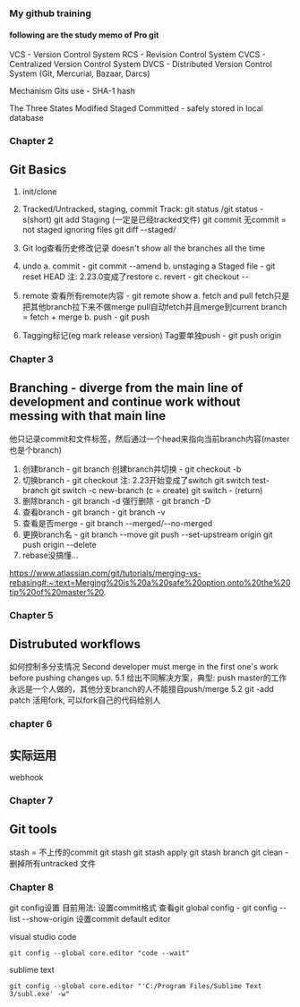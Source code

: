 ### My github training

#### following are the study memo of Pro git

VCS - Version Control System
RCS - Revision Control System
CVCS - Centralized Version Control System
DVCS - Distributed Version Control System (Git, Mercurial, Bazaar, Darcs)

Mechanism Gits use - SHA-1 hash

The Three States
Modified
Staged
Committed - safely stored in local database

### Chapter 2
## Git Basics
1. init/clone
2. Tracked/Untracked, staging, commit
Track: 
	git status
	/git status -s(short)
	git add
Staging (一定是已经tracked文件)
	git commit 无commit = not staged
ignoring files
git diff --staged/


3. Git log查看历史修改记录
doesn't show all the branches all the time
4. undo
	a. commit - git commit --amend
	b. unstaging a Staged file - git reset HEAD <file> 注: 2.23.0变成了restore
	c. revert - git checkout -- <files>
5. remote
查看所有remote内容 - git remote show <remote>
	a. fetch and pull
	fetch只是把其他branch拉下来不做merge
	pull自动fetch并且merge到current branch = fetch + merge
	b. push - git push <remote> <branch>
6. Tagging标记(eg mark release version)
Tag要单独push - git push origin <tagname>
		

### Chapter 3
## Branching - diverge from the main line of development and continue work without messing with that main line
他只记录commit和文件标签，然后通过一个head来指向当前branch内容(master 也是个branch)
1. 创建branch - git branch <branch name>
创建branch并切换 - git checkout -b <new branch name>
2. 切换branch - git checkout <branch name> 注: 2.23开始变成了switch
git switch test-branch
git switch -c new-branch (c = create)
git switch - (return)
3. 删除branch - git branch -d <branch name>
强行删除 - git branch -D <branch name> 
4. 查看branch - git branch
                 - git branch -v
5. 查看是否merge - git branch --merged/--no-merged
6. 更换branch名 - git branch --move <old name> <new name>
                             git push --set-upstream origin <new name>
                             git push origin --delete <old name>
7. rebase没搞懂…

https://www.atlassian.com/git/tutorials/merging-vs-rebasing#:~:text=Merging%20is%20a%20safe%20option,onto%20the%20tip%20of%20master%20.

### Chapter 5
## Distrubuted workflows
如何控制多分支情况
Second developer must merge in the first one's work before pushing changes up.
5.1 给出不同解决方案，典型: push master的工作永远是一个人做的，其他分支branch的人不能擅自push/merge
5.2 git -add patch
      活用fork, 可以fork自己的代码给别人

### chapter 6 
## 实际运用
webhook

### Chapter 7 
## Git tools
stash = 不上传的commit
	git stash
	git stash apply
	git stash branch <new branch>
git clean - 删掉所有untracked 文件


### Chapter 8
git config设置
目前用法: 设置commit格式
查看git global config - git config --list --show-origin
设置commit default editor

visual studio code
```
git config --global core.editor "code --wait"
```

sublime text
```
git config --global core.editor "'C:/Program Files/Sublime Text 3/subl.exe' -w"
```
